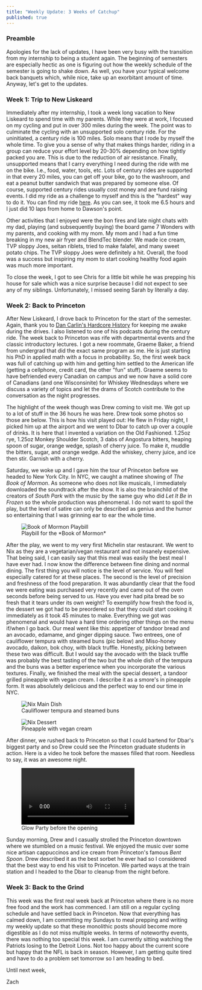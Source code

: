 ```yaml
---
title: "Weekly Update: 3 Weeks of Catchup"
published: true
---
```


### Preamble

Apologies for the lack of updates, I have been very busy with the transition from my internship to being a student again. The beginning of semesters are especially hectic as one is figuring out how the weekly schedule of the semester is going to shake down. As well, you have your typical welcome back banquets which, while nice, take up an exorbitant amount of time. Anyway, let's get to the updates.

### Week 1: Trip to New Liskeard

Immediately after my internship, I took a week long vacation to New Liskeard to spend time with my parents. While they were at work, I focused on my cycling and put in over 300 miles during the week. The point was to culminate the cycling with an unsupported solo century ride. For the uninitiated, a century ride is 100 miles. Solo means that I rode by myself the whole time. To give you a sense of why that makes things harder, riding in a group can reduce your effort level by 20-30% depending on how tightly packed you are. This is due to the reduction of air resistance. Finally, unsupported means that I carry everything I need during the ride with me on the bike. I.e., food, water, tools, etc. Lots of century rides are supported in that every 20 miles, you can get off your bike, go to the washroom, and eat a peanut butter sandwich that was prepared by someone else. Of course, supported century rides usually cost money and are fund raising events. I did my ride as a challenge to myself and this is the "hardest" way to do it. You can find my ride [here](https://www.strava.com/activities/1826162768). As you can see, it took me 6.5 hours and I just did 10 laps from home to Dawson's point.

Other activities that I enjoyed were the bon fires and late night chats with my dad, playing (and subsequently buying) the board game 7 Wonders with my parents, and cooking with my mom. My mom and I had a fun time breaking in my new air fryer and BlendTec blender. We made ice cream, TVP sloppy Joes, seitan riblets, tried to make falafel, and many sweet potato chips. The TVP sloppy Joes were definitely a hit. Overall, the food was a success but inspiring my mom to start cooking healthy food again was much more important.

To close the week, I got to see Chris for a little bit while he was prepping his house for sale which was a nice surprise because I did not expect to see any of my siblings. Unfortunately, I missed seeing Sarah by literally a day.

### Week 2: Back to Princeton

After New Liskeard, I drove back to Princeton for the start of the semester. Again, thank you to [Dan Carlin's Hardcore History](https://www.dancarlin.com/hardcore-history-series/) for keeping me awake during the drives. I also listened to one of his podcasts during the century ride. The week back to Princeton was rife with departmental events and the classic introductory lectures. I got a new roommate, Graeme Baker, a friend from undergrad that did the exact same program as me. He is just starting his PhD in applied math with a focus in probability. So, the first week back was full of catching up with him and getting him settled to the American life (getting a cellphone, credit card, the other "fun" stuff). Graeme seems to have befriended every Canadian on campus and we now have a solid core of Canadians (and one Wisconsinite) for Whiskey Wednesdays where we discuss a variety of topics and let the drams of Scotch contribute to the conversation as the night progresses.

The highlight of the week though was Drew coming to visit me. We got up to a lot of stuff in the 36 hours he was here. Drew took some photos so those are below. This is how his visit played out: He flew in Friday night, I picked him up at the airport and we went to Dbar to catch up over a couple of drinks. It is here that I invented a variation on the Old Fashioned. 1.25oz rye, 1.25oz Monkey Shoulder Scotch, 3 dabs of Angostura bitters, heaping spoon of sugar, orange wedge, splash of cherry juice. To make it, muddle the bitters, sugar, and orange wedge. Add the whiskey, cherry juice, and ice then stir. Garnish with a cherry.

Saturday, we woke up and I gave him the tour of Princeton before we headed to New York City. In NYC, we caught a matinee showing of *The Book of Mormon*. As someone who does not like musicals, I immediately downloaded the soundtrack after the show. It is also the brainchild of the creators of *South Park* with the music by the same guy who did *Let It Be* in *Frozen* so the whole production was phenomenal. I do not want to spoil the play, but the level of satire can only be described as genius and the humor so entertaining that I was grinning ear to ear the whole time.

<figure>
  <img class="pure-img" src="{{ "/img/week-38-2018-book-of-mormon.png" | prepend: site.baseurl | replace: '//', '/' }}" alt="Book of Mormon Playbill"/>
  <figcaption>Playbill for the *Book of Mormon*</figcaption>
</figure>

After the play, we went to my very first Michelin star restaurant. We went to Nix as they are a vegetarian/vegan restaurant and not insanely expensive. That being said, I can easily say that this meal was easily the best meal I have ever had. I now know the difference between fine dining and normal dining. The first thing you will notice is the level of service. You will feel especially catered for at these places. The second is the level of precision and freshness of the food preparation. It was abundantly clear that the food we were eating was purchased very recently and came out of the oven seconds before being served to us. Have you ever had pita bread be so fresh that it tears under its own weight? To exemplify how fresh the food is, the dessert we got had to be preordered so that they could start cooking it immediately as it took 45 minutes to make. Everything we got was phenomenal and would have a hard time ordering other things on the menu if/when I go back. Our meal went like this: appetizer of tandoor bread and an avocado, edamame, and ginger dipping sauce. Two entrees, one of cauliflower tempura with steamed buns (pic below) and Miso-honey avocado, daikon, bok choy, with black truffle. Honestly, picking between these two was difficult. But I would say the avocado with the black truffle was probably the best tasting of the two but the whole dish of the tempura and the buns was a better experience when you incorporate the various textures. Finally, we finished the meal with the special dessert, a tandoor grilled pineapple with vegan cream. I describe it as a smore's in pineapple form. It was absolutely delicious and the perfect way to end our time in NYC.

<figure>
  <img class="pure-img" src="{{ "/img/week-38-2018-nix-main.png" | prepend: site.baseurl | replace: '//', '/' }}" alt="Nix Main Dish"/>
  <figcaption>Cauliflower tempura and steamed buns</figcaption>
</figure>

<figure>
  <img class="pure-img" src="{{ "/img/week-38-2018-nix-dessert.png" | prepend: site.baseurl | replace: '//', '/' }}" alt="Nix Dessert"/>
  <figcaption>Pineapple with vegan cream</figcaption>
</figure>

After dinner, we rushed back to Princeton so that I could bartend for Dbar's biggest party and so Drew could see the Princeton graduate students in action. Here is a video he took before the masses filled that room. Needless to say, it was an awesome night.

<figure>
   <video class="pure-img" src="{{ "/img/week-38-2018-glow-party.webm" | prepend: site.baseurl | replace: '//', '/' }}" controls>
  </video> 
  <figcaption>Glow Party before the opening</figcaption>
</figure>

Sunday morning, Drew and I casually strolled the Princeton downtown where we stumbled on a music festival. We enjoyed the music over some nice artisan cappuccinos and ice cream from Princeton's famous *Bent Spoon*. Drew described it as the best sorbet he ever had so I considered that the best way to end his visit to Princeton. We parted ways at the train station and I headed to the Dbar to cleanup from the night before.

### Week 3: Back to the Grind

This week was the first real week back at Princeton where there is no more free food and the work has commenced. I am still on a regular cycling schedule and have settled back in Princeton. Now that everything has calmed down, I am committing my Sundays to meal prepping and writing my weekly update so that these monolithic posts should become more digestible as I do not miss multiple weeks. In terms of noteworthy events, there was nothing too special this week. I am currently sitting watching the Patriots losing to the Detroit Lions. Not too happy about the current score but happy that the NFL is back in season. However, I am getting quite tired and have to do a problem set tomorrow so I am heading to bed.

Until next week,

Zach
